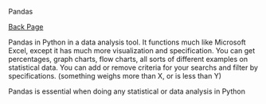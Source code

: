 Pandas

[Back Page](/401-notes.md)

Pandas in Python in a data analysis tool. It functions much like Microsoft Excel, except it has much more visualization and specification. You can get percentages, graph charts, flow charts, all sorts of different examples on statistical data. You can add or remove criteria for your searchs and filter by specifications. (something weighs more than X, or is less than Y)

Pandas is essential when doing any statistical or data analysis in Python